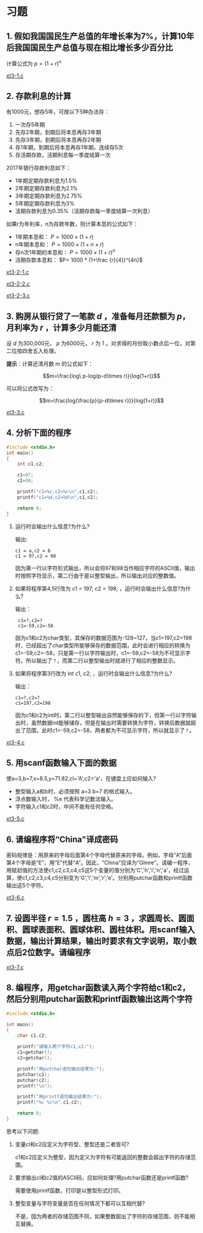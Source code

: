 # 习题

## 1. 假如我国国民生产总值的年增长率为7%，计算10年后我国国民生产总值与现在相比增长多少百分比

计算公式为 $p=(1+r)^n$

[xt3-1.c](references/xt3-1.c)

## 2. 存款利息的计算

有1000元，想存5年，可按以下5种办法存：

1. 一次存5年期
2. 先存2年期，到期后将本息再存3年期
3. 先存3年期，到期后将本息再存2年期
4. 存1年期，到期后将本息再存1年期，连续存5次
5. 存活期存款，活期利息每一季度结算一次

2017年银行存款利息如下：

* 1年期定期存款利息为1.5%
* 2年期定期存款利息为2.1%
* 3年期定期存款利息为2.75%
* 5年期定期存款利息为3%
* 活期存款利息为0.35%（活期存款每一季度结算一次利息）

如果r为年利率，n为存款年数，则计算本息的公式如下：

* 1年期本息和： $P= 1000\times (1+r)$
* n年期本息和： $P= 1000\times (1+n\times r)$
* 存n次1年期的本息和： $P=1000\times (1+r)^n$
* 活期存款本息和： $P= 1000 * (1+\frac {r}{4})^{4n}$

[xt3-2-1.c](references/xt3-2-1.c)

[xt3-2-2.c](references/xt3-2-2.c)

[xt3-2-3.c](references/xt3-2-3.c)

## 3. 购房从银行贷了一笔款 $d$ ，准备每月还款额为 $p$，月利率为 $r$ ，计算多少月能还清

设 $d$ 为300,000元， $p$ 为6000元， $r$ 为 $1%$ 。对求得的月份取小数点后一位，对第二位按四舍五入处理。

**提示**：计算还清月数 $m$ 的公式如下：

$$m=\frac{log\ p-log(p-d\times r)}{log(1+r)}$$

可以将公式改写为：

$$m=\frac{log(\frac{p}{p-d\times r})}{log(1+r)}$$

[xt3-3.c](references/xt3-3.c)

## 4. 分析下面的程序

```c
#include <stdio.h>
int main()
{
    int c1,c2;

    c1=97;
    c2=98;

    printf("c1=%c,c2=%c\n",c1,c2);
    printf("c1=%d,c2=%d\n",c1,c2);

    return 0;
}
```

1. 运行时会输出什么信息?为什么?

   输出:

   ```text
   c1 = a,c2 = b
   c1 = 97,c2 = 98
   ```

   因为第一行以字符形式输出，所以会将97和98当作相应字符的ASCII值，输出时按照字符显示，第二行由于是以整型输出，所以输出对应的整数值。

2. 如果将程序第4,5行改为 c1 = 197; c2  = 198; ，运行时会输出什么信息?为什么?

   输出：

   ```text
    c1=?,c2=?
    c1=-59,c2=-58
   ```

   因为c1和c2为char类型，其保存的数据范围为-128~127，当c1=197,c2=198时，已经超出了char类型所能够保存的数据范围，此时会进行相应的转换为c1=-59,c2=-58，只是第一行以字符输出时，c1=-59,c2=-58为不可显示字符，所以输出了`？`，而第二行以整型输出时就进行了相应的整数显示。

3. 如果将程序第3行改为 int c1, c2; ，运行时会输出什么信息?为什么?

   输出：

   ```text
   c1=?,c2=?
   c1=197,c2=198
   ```

   因为c1和c2为int时，第二行以整型输出自然能够保存的下，但第一行以字符输出时，虽然数据int能够储存，但是在输出时需要转换为字符，转换后数据就超出了范围，此时c1=-59,c2=-58，两者都为不可显示字符，所以就显示了`？`。  

[xt3-4.c](references/xt3-4.c)

## 5. 用scanf函数输入下面的数据

使a=3,b=7,x=8.5,y=71.82,cl='A',c2='a'，在键盘上应如何输入?

* 整型输入a和b时，必须按照 a=3 b=7 的格式输入。
* 浮点数输入时， %e 代表科学记数法输入。
* 字符输入c1和c2时，中间不能有任何空格。

[xt3-5.c](references/xt3-5.c)

## 6. 请编程序将“China"译成密码

密码规律是：用原来的字母后面第4个字母代替原来的字母。例如，字母“A”后面第4个字母是“E”，用“E”代替“A”。因此，“China"应译为“Glmre”。请编一程序，用赋初值的方法使c1,c2,c3,c4,c5这5个变量的值分别为'C','h','i','n','a'，经过运算，使c1,c2,c3,c4,c5分别变为'G','l','m','r','e'。分别用putchar函数和printf函数输出这5个字符。

[xt3-6.c](references/xt3-6.c)

## 7. 设圆半径 $r=1.5$ ，圆柱高 $h=3$ ，求圆周长、圆面积、圆球表面积、圆球体积、圆柱体积。用scanf输入数据，输出计算结果，输出时要求有文字说明，取小数点后2位数字。请编程序

[xt3-7.c](references/xt3-7.c)

## 8. 编程序，用getchar函数读入两个字符给c1和c2，然后分别用putchar函数和printf函数输出这两个字符

```c
#include <stdio.h>

int main()
{
    char c1,c2;

    printf("请输入两个字符c1,c2:");
    c1=getchar();
    c2=getchar();

    printf("用putchar语句输出结果为:");
    putchar(c1);
    putchar(c2);
    printf("\n");

    printf("用printf语句输出结果为:");
    printf("%c %c\n",c1,c2);

    return 0;
}
```

思考以下问题:

1. 变量cl和c2应定义为字符型、整型还是二者皆可?

   c1和c2应定义为整型，因为定义为字符有可能返回的整数会超出字符的存储范围。
2. 要求输出cl和c2值的ASCII码，应如何处理?用putchar函数还是printf函数?

   需要使用printf函数，打印是以整型形式打印。
3. 整型变量与字符变量是否在任何情况下都可以互相代替?

   不是，因为两者的存储范围不同，如果整数超出了字符的存储范围，则不能相互替换。
